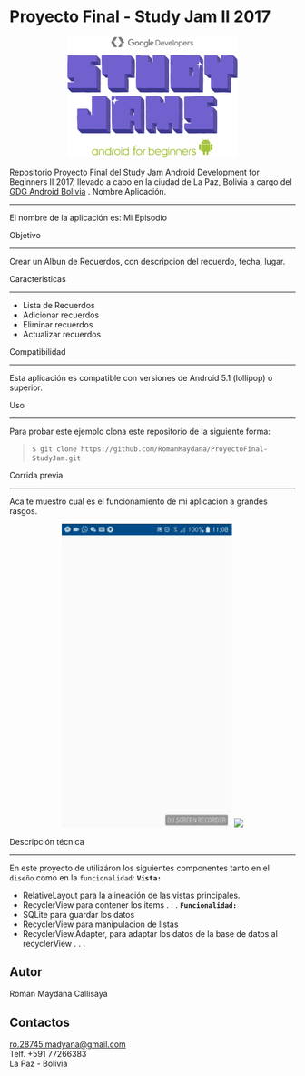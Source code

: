 # Proyecto Final - Study Jam II 2017

<div align="center">
  <center>
        <img src="/app/src/main/res/drawable/study_jam.png" width="300">
 </center>
</div>

Repositorio Proyecto Final del Study Jam Android Development for Beginners II 2017, llevado a cabo en la ciudad de La Paz, Bolivia a cargo del <a target="_blank" href="http://www.gdg.androidbolivia.com">GDG Android Bolivia</a> .
Nombre Aplicación.

---
El nombre de la aplicación es: Mi Episodio

Objetivo

---
Crear un Albun de Recuerdos, con descripcion del recuerdo, fecha, lugar.

Caracteristicas

---
* Lista de Recuerdos
* Adicionar recuerdos
* Eliminar recuerdos
* Actualizar recuerdos

Compatibilidad

---
Esta aplicación es compatible con versiones de Android 5.1 (lollipop) o superior.

Uso

---------
Para probar este ejemplo clona este repositorio de la siguiente forma:
>

>     $ git clone https://github.com/RomanMaydana/ProyectoFinal-StudyJam.git


Corrida previa

---

Aca te muestro cual es el funcionamiento de mi aplicación a grandes rasgos.
<div align="center">
  <center>
        <img src="/app/src/main/res/drawable/gif1.gif" width="300">
        <img src="/app/src/main/res/drawable/gif2.gif" width="300">
 </center>
</div>

Descripción técnica

---

En este proyecto de utilizáron los siguientes componentes tanto en el `diseño` como en la `funcionalidad`:
**`Vista:`**

* RelativeLayout para la alineación de las vistas principales.
* RecyclerView para contener los items
.
.
.
**`Funcionalidad:`**
* SQLite para guardar los datos
* RecyclerView para manipulacion de listas
* RecyclerView.Adapter, para adaptar los datos de la base de datos al recyclerView
.
.
.

Autor
---
Roman Maydana Callisaya

Contactos
---
ro.28745.madyana@gmail.com<br>
Telf. +591 77266383<br>
La Paz - Bolivia<br>
